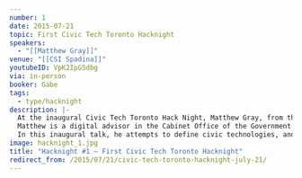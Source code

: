 ```yaml
---
number: 1
date: 2015-07-21
topic: First Civic Tech Toronto Hacknight
speakers:
  - "[[Matthew Gray]]"
venue: "[[CSI Spadina]]"
youtubeID: VpK2IpG5dbg
via: in-person
booker: Gabe
tags:
  - type/hacknight
description: |-
  At the inaugural Civic Tech Toronto Hack Night, Matthew Gray, from the Government of Ontario, debriefs Civic Technology Toronto on the state of civic technologies.
  Matthew is a digital advisor in the Cabinet Office of the Government of Ontario, where he offers advice and guidance on the Province's web strategy.
  In this inaugural talk, he attempts to define civic technologies, and runs through some examples.
image: hacknight_1.jpg
title: "Hacknight #1 – First Civic Tech Toronto Hacknight"
redirect_from: /2015/07/21/civic-tech-toronto-hacknight-july-21/
---
```

